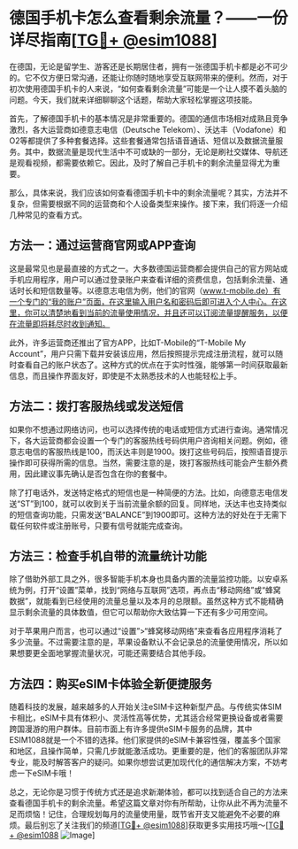 # 德国手机卡怎么查看剩余流量？——一份详尽指南[[TG💪+ @esim1088](https://t.me/s/esim1088)]

在德国，无论是留学生、游客还是长期居住者，拥有一张德国手机卡都是必不可少的。它不仅方便日常沟通，还能让你随时随地享受互联网带来的便利。然而，对于初次使用德国手机卡的人来说，“如何查看剩余流量”可能是一个让人摸不着头脑的问题。今天，我们就来详细聊聊这个话题，帮助大家轻松掌握这项技能。

首先，了解德国手机卡的基本情况是非常重要的。德国的通信市场相对成熟且竞争激烈，各大运营商如德意志电信（Deutsche Telekom）、沃达丰（Vodafone）和O2等都提供了多种套餐选择。这些套餐通常包括语音通话、短信以及数据流量服务。其中，数据流量是现代生活中不可或缺的一部分，无论是刷社交媒体、导航还是观看视频，都需要依赖它。因此，及时了解自己手机卡的剩余流量显得尤为重要。

那么，具体来说，我们应该如何查看德国手机卡中的剩余流量呢？其实，方法并不复杂，但需要根据不同的运营商和个人设备类型来操作。接下来，我们将逐一介绍几种常见的查看方式。

## 方法一：通过运营商官网或APP查询

这是最常见也是最直接的方式之一。大多数德国运营商都会提供自己的官方网站或手机应用程序，用户可以通过登录账户来查看详细的资费信息，包括剩余流量、通话时长和短信数量等。以德意志电信为例，他们的官网（www.t-mobile.de）有一个专门的“我的账户”页面，在这里输入用户名和密码后即可进入个人中心。在这里，你可以清楚地看到当前的流量使用情况，并且还可以订阅流量提醒服务，以便在流量即将耗尽时收到通知。

此外，许多运营商还推出了官方APP，比如T-Mobile的“T-Mobile My Account”，用户只需下载并安装该应用，然后按照提示完成注册流程，就可以随时查看自己的账户状态了。这种方式的优点在于实时性强，能够第一时间获取最新信息，而且操作界面友好，即使是不太熟悉技术的人也能轻松上手。

## 方法二：拨打客服热线或发送短信

如果你不想通过网络访问，也可以选择传统的电话或短信方式进行查询。通常情况下，各大运营商都会设置一个专门的客服热线号码供用户咨询相关问题。例如，德意志电信的客服热线是100，而沃达丰则是1900。拨打这些号码后，按照语音提示操作即可获得所需的信息。当然，需要注意的是，拨打客服热线可能会产生额外费用，因此建议事先确认是否包含在你的套餐中。

除了打电话外，发送特定格式的短信也是一种简便的方法。比如，向德意志电信发送“ST”到100，就可以收到关于当前流量余额的回复。同样地，沃达丰也支持类似的短信查询功能，只需发送“BALANCE”到1900即可。这种方法的好处在于无需下载任何软件或注册账号，只要有信号就能完成查询。

## 方法三：检查手机自带的流量统计功能

除了借助外部工具之外，很多智能手机本身也具备内置的流量监控功能。以安卓系统为例，打开“设置”菜单，找到“网络与互联网”选项，再点击“移动网络”或“蜂窝数据”，就能看到已经使用的流量总量以及本月的总限额。虽然这种方式不能精确显示剩余流量的具体数值，但它可以帮助你大致估算一下还有多少可用空间。

对于苹果用户而言，也可以通过“设置”>“蜂窝移动网络”来查看各应用程序消耗了多少流量。不过需要注意的是，苹果设备默认不会记录总的流量使用情况，所以如果想要更全面地掌握流量状况，可能还需要结合其他手段。

## 方法四：购买eSIM卡体验全新便捷服务

随着科技的发展，越来越多的人开始关注eSIM卡这种新型产品。与传统实体SIM卡相比，eSIM卡具有体积小、灵活性高等优势，尤其适合经常更换设备或者需要跨国漫游的用户群体。目前市面上有许多提供eSIM卡服务的品牌，其中ESIM1088就是一个不错的选择。他们家提供的eSIM卡兼容性强，覆盖多个国家和地区，且操作简单，只需几步就能激活成功。更重要的是，他们的客服团队非常专业，能及时解答客户的疑问。如果你想尝试更加现代化的通信解决方案，不妨考虑一下eSIM卡哦！

总之，无论你是习惯于传统方式还是追求新潮体验，都可以找到适合自己的方法来查看德国手机卡的剩余流量。希望这篇文章对你有所帮助，让你从此不再为流量不足而烦恼！记住，合理规划每月的流量使用量，既节省开支又能避免不必要的麻烦。最后别忘了关注我们的频道[[TG💪+ @esim1088](https://t.me/s/esim1088)]获取更多实用技巧哦～[[TG💪+ @esim1088](https://t.me/s/esim1088) ![Image](https://i.postimg.cc/4NQfJmqS/Snipaste-2025-05-13-00-14-12.png)]